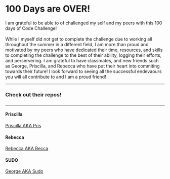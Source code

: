 <h1>100 Days are OVER!</h1>

<p>
  I am grateful to be able to of challenged my self and my peers with this 100 days of Code Challenge! 
  <br>
  <br>
  While I myself did not get to complete the challenge due to working all throughout the summer in a different field, I am more than proud and motivated by my peers who
  have dedicated their time, resources, and skills to completing the challenge to the best of their ability, logging their efforts, and perservering. I am 
  grateful to have classmates, and new friends such as George, Priscilla, and Rebecca who have put their heart into commiting towards their future! I look 
  forward to seeing all the successful endevaours you will all contribute to and I am a proud friend! 
  
</p>

<hr>

<h3>Check out their repos! <h3>

<hr>
<h4>Priscilla</h4>
<a href="https://github.com/PriscillaBakradze/100-Days-of-Code">Priscilla AKA Pris</a>

<h4>Rebecca</h4>
<a href="https://github.com/rkhidesh/100-Days-Of-Code">Rebecca AKA Becca</a>

<h4>SUDO</h4>
<a href="https://github.com/DragoScript/100-DOC-Journal">George AKA Sudo</a>
